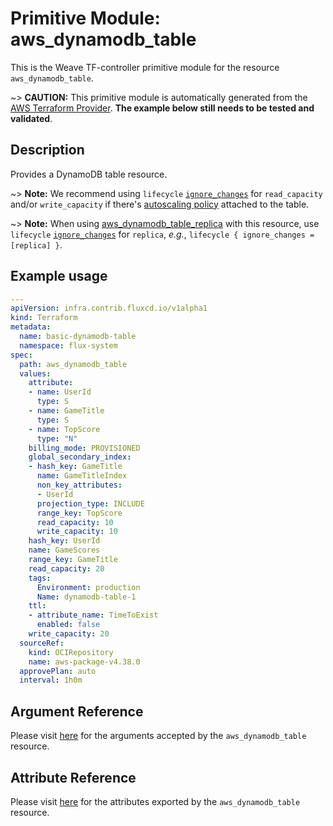 
# Primitive Module: aws_dynamodb_table

This is the Weave TF-controller primitive module for the resource `aws_dynamodb_table`.

~> **CAUTION:** This primitive module is automatically generated from the [AWS Terraform Provider](https://registry.terraform.io/providers/hashicorp/aws/latest/docs/resources/dynamodb_table). **The example below still needs to be tested and validated**.

## Description

Provides a DynamoDB table resource.

~> **Note:** We recommend using `lifecycle` [`ignore_changes`](https://www.terraform.io/docs/configuration/meta-arguments/lifecycle.html#ignore_changes) for `read_capacity` and/or `write_capacity` if there's [autoscaling policy](/docs/providers/aws/r/appautoscaling_policy.html) attached to the table.

~> **Note:** When using [aws_dynamodb_table_replica](/docs/providers/aws/r/dynamodb_table_replica.html) with this resource, use `lifecycle` [`ignore_changes`](https://www.terraform.io/docs/configuration/meta-arguments/lifecycle.html#ignore_changes) for `replica`, _e.g._, `lifecycle { ignore_changes = [replica] }`.

## Example usage

```yaml
---
apiVersion: infra.contrib.fluxcd.io/v1alpha1
kind: Terraform
metadata:
  name: basic-dynamodb-table
  namespace: flux-system
spec:
  path: aws_dynamodb_table
  values:
    attribute:
    - name: UserId
      type: S
    - name: GameTitle
      type: S
    - name: TopScore
      type: "N"
    billing_mode: PROVISIONED
    global_secondary_index:
    - hash_key: GameTitle
      name: GameTitleIndex
      non_key_attributes:
      - UserId
      projection_type: INCLUDE
      range_key: TopScore
      read_capacity: 10
      write_capacity: 10
    hash_key: UserId
    name: GameScores
    range_key: GameTitle
    read_capacity: 20
    tags:
      Environment: production
      Name: dynamodb-table-1
    ttl:
    - attribute_name: TimeToExist
      enabled: false
    write_capacity: 20
  sourceRef:
    kind: OCIRepository
    name: aws-package-v4.38.0
  approvePlan: auto
  interval: 1h0m
```

## Argument Reference

Please visit [here](https://registry.terraform.io/providers/hashicorp/aws/latest/docs/resources/dynamodb_table#argument-reference) for the arguments accepted by the `aws_dynamodb_table` resource.

## Attribute Reference

Please visit [here](https://registry.terraform.io/providers/hashicorp/aws/latest/docs/resources/dynamodb_table#attributes-reference) for the attributes exported by the `aws_dynamodb_table` resource.
